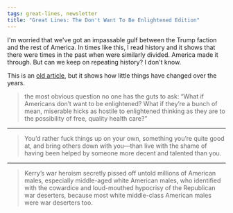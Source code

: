```yaml
---
tags: great-lines, newsletter
title: "Great Lines: The Don't Want To Be Enlightened Edition"
---
```



I'm worried that we've got an impassable gulf between the Trump faction and the rest of America. In times like this, I read history and it shows that there were times in the past when were similarly divided. America made it through. But can we keep on repeating history? I don't know.

This is an [old article](http://exiledonline.com/we-the-spiteful), but it shows how little things have changed over the years. 

>the most obvious question no one has the guts to ask: “What if Americans don’t want to be enlightened? What if they’re a bunch of mean, miserable hicks as hostile to enlightened thinking as they are to the possibility of free, quality health care?”

---

>You’d rather fuck things up on your own, something you’re quite good at, and bring others down with you—than live with the shame of having been helped by someone more decent and talented than you.

---

>Kerry’s war heroism secretly pissed off untold millions of American males, especially middle-aged white American males, who identified with the cowardice and loud-mouthed hypocrisy of the Republican war deserters, because most white middle-class American males were war deserters too.